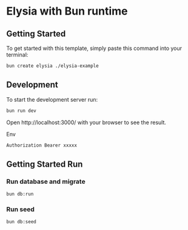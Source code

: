 # Elysia with Bun runtime

## Getting Started

To get started with this template, simply paste this command into your terminal:

```bash
bun create elysia ./elysia-example
```

## Development

To start the development server run:

```bash
bun run dev
```

Open http://localhost:3000/ with your browser to see the result.

Env

```js
Authorization Bearer xxxxx
```

## Getting Started Run

### Run database and migrate

```shell
bun db:run
```

### Run seed

```shell
bun db:seed
```
